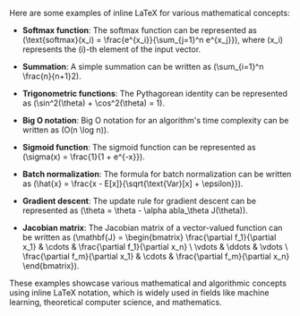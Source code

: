 Here are some examples of inline LaTeX for various mathematical concepts:

- **Softmax function**: The softmax function can be represented as \(\text{softmax}(x_i) = \frac{e^{x_i}}{\sum_{j=1}^n e^{x_j}}\), where \(x_i\) represents the \(i\)-th element of the input vector.

- **Summation**: A simple summation can be written as \(\sum_{i=1}^n \frac{n}{n+1}2\).

- **Trigonometric functions**: The Pythagorean identity can be represented as \(\sin^2(\theta) + \cos^2(\theta) = 1\).

- **Big O notation**: Big O notation for an algorithm's time complexity can be written as \(O(n \log n)\).

- **Sigmoid function**: The sigmoid function can be represented as \(\sigma(x) = \frac{1}{1 + e^{-x}}\).

- **Batch normalization**: The formula for batch normalization can be written as \(\hat{x} = \frac{x - E[x]}{\sqrt{\text{Var}[x] + \epsilon}}\).

- **Gradient descent**: The update rule for gradient descent can be represented as \(\theta = \theta - \alpha 
abla_\theta J(\theta)\).

- **Jacobian matrix**: The Jacobian matrix of a vector-valued function can be written as \(\mathbf{J} = \begin{bmatrix} \frac{\partial f_1}{\partial x_1} & \cdots & \frac{\partial f_1}{\partial x_n} \\ \vdots & \ddots & \vdots \\ \frac{\partial f_m}{\partial x_1} & \cdots & \frac{\partial f_m}{\partial x_n} \end{bmatrix}\).

These examples showcase various mathematical and algorithmic concepts using inline LaTeX notation, which is widely used in fields like machine learning, theoretical computer science, and mathematics.

